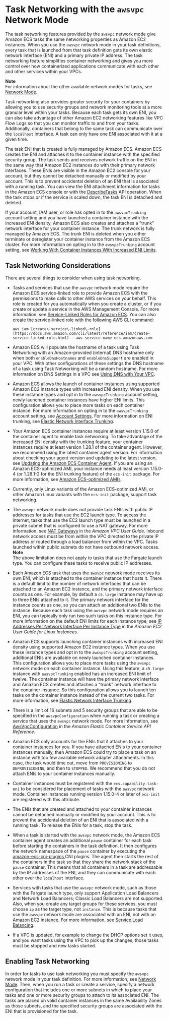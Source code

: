 # Task Networking with the `awsvpc` Network Mode<a name="task-networking"></a>

The task networking features provided by the `awsvpc` network mode give Amazon ECS tasks the same networking properties as Amazon EC2 instances\. When you use the `awsvpc` network mode in your task definitions, every task that is launched from that task definition gets its own elastic network interface \(ENI\) and a primary private IP address. The task networking feature simplifies container networking and gives you more control over how containerized applications communicate with each other and other services within your VPCs\.

**Note**  
For information about the other available network modes for tasks, see [Network Mode](task_definition_parameters.md#network_mode)\.

Task networking also provides greater security for your containers by allowing you to use security groups and network monitoring tools at a more granular level within your tasks\. Because each task gets its own ENI, you can also take advantage of other Amazon EC2 networking features like VPC Flow Logs so that you can monitor traffic to and from your tasks\. Additionally, containers that belong to the same task can communicate over the `localhost` interface\. A task can only have one ENI associated with it at a given time\.

The task ENI that is created is fully managed by Amazon ECS\. Amazon ECS creates the ENI and attaches it to the container instance with the specified security group\. The task sends and receives network traffic on the ENI in the same way that Amazon EC2 instances do with their primary network interfaces\. These ENIs are visible in the Amazon EC2 console for your account, but they cannot be detached manually or modified by your account\. This is to prevent accidental deletion of an ENI that is associated with a running task\. You can view the ENI attachment information for tasks in the Amazon ECS console or with the [DescribeTasks](https://docs.aws.amazon.com/AmazonECS/latest/APIReference/API_DescribeTasks.html) API operation\. When the task stops or if the service is scaled down, the task ENI is detached and deleted\.

If your account, IAM user, or role has opted in to the `awsvpcTrunking` account setting and you have launched a container instance with the increased ENI density, Amazon ECS also creates and attaches a "trunk" network interface for your container instance\. The trunk network is fully managed by Amazon ECS\. The trunk ENI is deleted when you either terminate or deregister your container instance from the Amazon ECS cluster\. For more information on opting in to the `awsvpcTrunking` account setting, see [Working With Container Instances With Increased ENI Limits](container-instance-eni.md#eni-trunking-launching)\.

## Task Networking Considerations<a name="task-networking-considerations"></a>

There are several things to consider when using task networking\.
+ Tasks and services that use the `awsvpc` network mode require the Amazon ECS service\-linked role to provide Amazon ECS with the permissions to make calls to other AWS services on your behalf\. This role is created for you automatically when you create a cluster, or if you create or update a service in the AWS Management Console\. For more information, see [Service\-Linked Roles for Amazon ECS](using-service-linked-roles.md)\. You can also create the service\-linked role with the following AWS CLI command:

  ```
  aws iam [create\-service\-linked\-role](https://docs.aws.amazon.com/cli/latest/reference/iam/create-service-linked-role.html) --aws-service-name ecs.amazonaws.com
  ```
+ Amazon ECS will populate the hostname of a task using Task Networking with an Amazon-provided (internal) DNS hostname only when both `enableDnsHostnames` and `enableDnsSupport` are enabled in your VPC. With other configurations of these settings the DNS hostname of a task using Task Networking will be a random hostname. For more information on DNS Settings in a VPC see [Using DNS with Your VPC](https://docs.aws.amazon.com/vpc/latest/userguide/vpc-dns.html).
+ Amazon ECS allows the launch of container instances using supported Amazon EC2 instance types with increased ENI density\. When you use these instance types and opt in to the `awsvpcTrunking` account setting, newly launched container instances have higher ENI limits\. This configuration allows you to place more tasks on each container instance\. For more information on opting in to the `awsvpcTrunking` account setting, see [Account Settings](ecs-account-settings.md)\. For more information on ENI trunking, see [Elastic Network Interface Trunking](container-instance-eni.md)\.
+ Your Amazon ECS container instances require at least version 1\.15\.0 of the container agent to enable task networking\. To take advantage of the increased ENI density with the trunking feature, your container instances require at least version 1\.28\.1 of the container agent\. However, we recommend using the latest container agent version\. For information about checking your agent version and updating to the latest version, see [Updating the Amazon ECS Container Agent](ecs-agent-update.md)\. If you are using an Amazon ECS\-optimized AMI, your instance needs at least version 1\.15\.0\-4 \(or 1\.28\.1\-2 for the ENI trunking feature\) of the `ecs-init` package\. For more information, see [Amazon ECS\-optimized AMIs](ecs-optimized_AMI.md)\.
+ Currently, only Linux variants of the Amazon ECS\-optimized AMI, or other Amazon Linux variants with the `ecs-init` package, support task networking\. 
+ The `awsvpc` network mode does not provide task ENIs with public IP addresses for tasks that use the EC2 launch type\. To access the internet, tasks that use the EC2 launch type must be launched in a private subnet that is configured to use a NAT gateway\. For more information, see [NAT Gateways](https://docs.aws.amazon.com/vpc/latest/userguide/vpc-nat-gateway.html) in the *Amazon VPC User Guide*\. Inbound network access must be from within the VPC directed to the private IP address or routed through a load balancer from within the VPC\. Tasks launched within public subnets do not have outbound network access\.
**Note**  
The above limitation does not apply to tasks that use the Fargate launch type\. You can configure these tasks to receive public IP addresses\.
+ Each Amazon ECS task that uses the `awsvpc` network mode receives its own ENI, which is attached to the container instance that hosts it\. There is a default limit to the number of network interfaces that can be attached to an Amazon EC2 instance, and the primary network interface counts as one\. For example, by default a `c5.large` instance may have up to three ENIs attached to it\. The primary network interface for the instance counts as one, so you can attach an additional two ENIs to the instance\. Because each task using the `awsvpc` network mode requires an ENI, you can typically only run two such tasks on this instance type\. For more information on the default ENI limits for each instance type, see [IP Addresses Per Network Interface Per Instance Type](https://docs.aws.amazon.com/AWSEC2/latest/UserGuide/using-eni.html#AvailableIpPerENI) in the *Amazon EC2 User Guide for Linux Instances*\.
+ Amazon ECS supports launching container instances with increased ENI density using supported Amazon EC2 instance types\. When you use these instance types and opt in to the `awsvpcTrunking` account setting, additional ENIs are available on newly launched container instances\. This configuration allows you to place more tasks using the `awsvpc` network mode on each container instance\. Using this feature, a `c5.large` instance with `awsvpcTrunking` enabled has an increased ENI limit of twelve\. The container instance will have the primary network interface and Amazon ECS creates and attaches a "trunk" network interface to the container instance\. So this configuration allows you to launch ten tasks on the container instance instead of the current two tasks\. For more information, see [Elastic Network Interface Trunking](container-instance-eni.md)\.
+ There is a limit of 16 subnets and 5 security groups that are able to be specified in the `awsvpcConfiguration` when running a task or creating a service that uses the `awsvpc` network mode\. For more information, see [AwsVpcConfiguration](https://docs.aws.amazon.com/AmazonECS/latest/APIReference/API_AwsVpcConfiguration.html) in the *Amazon Elastic Container Service API Reference*\.
+ Amazon ECS only accounts for the ENIs that it attaches to your container instances for you\. If you have attached ENIs to your container instances manually, then Amazon ECS could try to place a task on an instance with too few available network adapter attachments\. In this case, the task would time out, move from `PROVISIONING` to `DEPROVISIONING`, and then to `STOPPED`\. We recommend that you do not attach ENIs to your container instances manually\.
+ Container instances must be registered with the `ecs.capability.task-eni` to be considered for placement of tasks with the `awsvpc` network mode\. Container instances running version 1\.15\.0\-4 or later of `ecs-init` are registered with this attribute\.
+ The ENIs that are created and attached to your container instances cannot be detached manually or modified by your account\. This is to prevent the accidental deletion of an ENI that is associated with a running task\. To release the ENIs for a task, stop the task\.
+ When a task is started with the `awsvpc` network mode, the Amazon ECS container agent creates an additional `pause` container for each task before starting the containers in the task definition\. It then configures the network namespace of the `pause` container by executing the [amazon\-ecs\-cni\-plugins ](https://github.com/aws/amazon-ecs-cni-plugins) CNI plugins\. The agent then starts the rest of the containers in the task so that they share the network stack of the `pause` container\. This means that all containers in a task are addressable by the IP addresses of the ENI, and they can communicate with each other over the `localhost` interface\.
+ Services with tasks that use the `awsvpc` network mode, such as those with the Fargate launch type, only support Application Load Balancers and Network Load Balancers; Classic Load Balancers are not supported\. Also, when you create any target groups for these services, you must choose `ip` as the target type, not `instance`\. This is because tasks that use the `awsvpc` network mode are associated with an ENI, not with an Amazon EC2 instance\. For more information, see [Service Load Balancing](service-load-balancing.md)\.
+ If a VPC is updated, for example to change the DHCP options set it uses, and you want tasks using the VPC to pick up the changes, those tasks must be stopped and new tasks started\.

## Enabling Task Networking<a name="enable-task-networking"></a>

In order for tasks to use task networking you must specify the `awsvpc` network mode in your task definition\. For more information, see [Network Mode](task_definition_parameters.md#network_mode)\. Then, when you run a task or create a service, specify a network configuration that includes one or more subnets in which to place your tasks and one or more security groups to attach to its associated ENI\. The tasks are placed on valid container instances in the same Availability Zones as those subnets, and the specified security groups are associated with the ENI that is provisioned for the task\.
